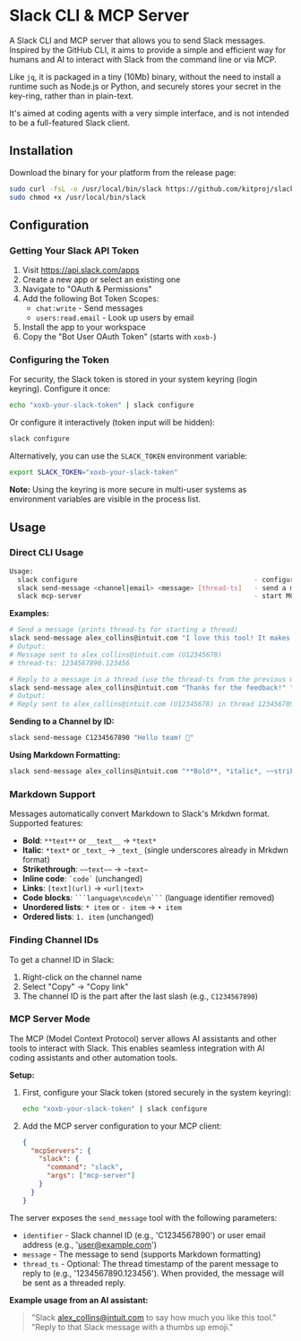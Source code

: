 # Slack CLI & MCP Server

A Slack CLI and MCP server that allows you to send Slack messages. Inspired by the GitHub CLI, it aims to provide a simple and efficient way for humans and AI to interact with Slack from the command line or via MCP.

Like `jq`, it is packaged in a tiny (10Mb) binary, without the need to install a runtime such as Node.js or Python, and securely stores your secret in the key-ring, rather than in plain-text.

It's aimed at coding agents with a very simple interface, and is not intended to be a full-featured Slack client.

## Installation

Download the binary for your platform from the release page:

```bash
sudo curl -fsL -o /usr/local/bin/slack https://github.com/kitproj/slack-cli/releases/download/v0.0.11/slack_v0.0.11_linux_arm64
sudo chmod +x /usr/local/bin/slack
```

## Configuration

### Getting Your Slack API Token

1. Visit https://api.slack.com/apps
2. Create a new app or select an existing one
3. Navigate to "OAuth & Permissions"
4. Add the following Bot Token Scopes:
   - `chat:write` - Send messages
   - `users:read.email` - Look up users by email
5. Install the app to your workspace
6. Copy the "Bot User OAuth Token" (starts with `xoxb-`)

### Configuring the Token

For security, the Slack token is stored in your system keyring (login keyring). Configure it once:

```bash
echo "xoxb-your-slack-token" | slack configure
```

Or configure it interactively (token input will be hidden):

```bash
slack configure
```

Alternatively, you can use the `SLACK_TOKEN` environment variable:

```bash
export SLACK_TOKEN="xoxb-your-slack-token"
```

**Note:** Using the keyring is more secure in multi-user systems as environment variables are visible in the process list.

## Usage

### Direct CLI Usage

```bash
Usage:
  slack configure                                            - configure Slack token (reads from stdin)
  slack send-message <channel|email> <message> [thread-ts]   - send a message (optionally reply to a thread)
  slack mcp-server                                           - start MCP server (Model Context Protocol)
```

**Examples:**

```bash
# Send a message (prints thread-ts for starting a thread)
slack send-message alex_collins@intuit.com "I love this tool! It makes Slack integration so easy."
# Output:
# Message sent to alex_collins@intuit.com (U12345678)
# thread-ts: 1234567890.123456

# Reply to a message in a thread (use the thread-ts from the previous message)
slack send-message alex_collins@intuit.com "Thanks for the feedback!" "1234567890.123456"
# Output:
# Reply sent to alex_collins@intuit.com (U12345678) in thread 1234567890.123456
```

**Sending to a Channel by ID:**
```bash
slack send-message C1234567890 "Hello team! 👋"
```

**Using Markdown Formatting:**
```bash
slack send-message alex_collins@intuit.com "**Bold**, *italic*, ~~strikethrough~~, [link](https://example.com)"
```

### Markdown Support

Messages automatically convert Markdown to Slack's Mrkdwn format. Supported features:

- **Bold**: `**text**` or `__text__` → `*text*`
- **Italic**: `*text*` or `_text_` → `_text_` (single underscores already in Mrkdwn format)
- **Strikethrough**: `~~text~~` → `~text~`
- **Inline code**: `` `code` `` (unchanged)
- **Links**: `[text](url)` → `<url|text>`
- **Code blocks**: ` ```language\ncode\n``` ` (language identifier removed)
- **Unordered lists**: `* item` or `- item` → `• item`
- **Ordered lists**: `1. item` (unchanged)

### Finding Channel IDs

To get a channel ID in Slack:
1. Right-click on the channel name
2. Select "Copy" → "Copy link"
3. The channel ID is the part after the last slash (e.g., `C1234567890`)

### MCP Server Mode

The MCP (Model Context Protocol) server allows AI assistants and other tools to interact with Slack. This enables seamless integration with AI coding assistants and other automation tools.

**Setup:**

1. First, configure your Slack token (stored securely in the system keyring):
   ```bash
   echo "xoxb-your-slack-token" | slack configure
   ```

2. Add the MCP server configuration to your MCP client:
   ```json
   {
     "mcpServers": {
       "slack": {
         "command": "slack",
         "args": ["mcp-server"]
       }
     }
   }
   ```

The server exposes the `send_message` tool with the following parameters:
- `identifier` - Slack channel ID (e.g., 'C1234567890') or user email address (e.g., 'user@example.com')
- `message` - The message to send (supports Markdown formatting)
- `thread_ts` - Optional: The thread timestamp of the parent message to reply to (e.g., '1234567890.123456'). When provided, the message will be sent as a threaded reply.

**Example usage from an AI assistant:**
> "Slack alex_collins@intuit.com to say how much you like this tool."
> "Reply to that Slack message with a thumbs up emoji."
